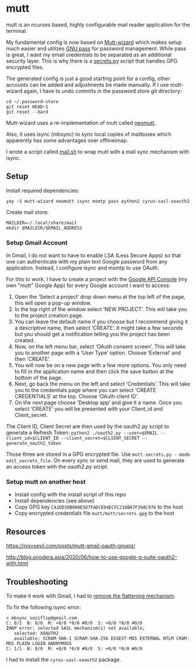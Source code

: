 mutt
====

mutt is an ncurses based, highly configurable mail reader application for the terminal.

My fundamental config is now based on [Mutt-wizard](https://github.com/LukeSmithxyz/mutt-wizard)
which makes setup much easier and utilizes [GNU pass](https://www.passwordstore.org) for password
management. While pass is great, I want my email credentials to be separated as an additional
security layer. This is why there is a [secrets.py](./secrets.py) script that handles GPG encrypted
files.

The generated config is just a good starting point for a config, other accounts can be added and
adjustments be made manually. If I use mutt-wizard again, I have to undo commits in the password
store git directory:
```
cd ~/.password-store
git reset HEAD~1
git reset --hard
```

Mutt-wizard uses a re-implementation of mutt called [neomutt](https://neomutt.org).

Also, it uses isync (mbsync) to sync local copies of mailboxes which apparently has some advantages
over offlineimap.

I wrote a script called [mail.sh](./mail.sh) to wrap mutt with a mail sync mechanism with isync.


## Setup

Install required dependencies:
```
yay -S mutt-wizard neomutt isync msmtp pass python2 cyrus-sasl-xoauth2
```
Create mail store:
```
MAILDIR=~/.local/share/mail
mkdir $MAILDIR/$EMAIL_ADDRESS
```

### Setup Gmail Account

In Gmail, I do not want to have to enable LSA (Less Secure Apps) so that one can authenticate with
my plain text Google password from any application. Instead, I configure isync and msmtp to use
OAuth.

For this to work, I have to create a project with the [Google API Console](https://console.developers.google.com/)
(my own "mutt" Google App) for every Google account I want to access:
1. Open the ‘Select a project’ drop down menu at the top left of the page, this will open a pop-up window.
1. In the top right of the window select ‘NEW PROJECT’. This will take you to the project creation page.
1. You can leave the default name if you choose but I recommend giving it a descriptive name, then select ‘CREATE’. It might take a few seconds but you should get a notification telling you the project has been created.
1. Now, on the left menu bar, select ‘OAuth consent screen’. This will take you to another page with a ‘User Type’ option. Choose ‘External’ and then ‘CREATE’.
1. You will now be on a new page with a few more options. You only need to fill in the application name and then click the save button at the bottom of the page.
1. Next, go back the menu on the left and select ‘Credentials’. This will take you to the credentials page where you can select ‘CREATE CREDENTIALS’ at the top. Choose ‘OAuth client ID’.
1. On the next page choose ‘Desktop app’ and give it a name. Once you select ‘CREATE’ you will be presented with your Client_id and Client_secret.

The Client ID, Client Secret are then used by the oauth2.py script to generate a Refresh Token:
`python2 ./oauth2.py --user=$EMAIL --client_id=$CLIENT_ID --client_secret=$CLIENT_SECRET --generate_oauth2_token`

Those three are stored in a GPG encrypted file. Use `mutt-secrets.py --mode edit_secrets_file`.
On every sync or send mail, they are used to generate an access token with the oauth2.py script.

### Setup mutt on another host

* Install config with the install script of this repo
* Install dependencies (see above)
* Copy GPG key `CA1DD30B080E5D7FADCE04ECFC218BA7F39AC976` to the host
* Copy encrypted credentials file `mutt/mutt/secrets.gpg` to the host


## Resources

https://nixvsevil.com/posts/mutt-gmail-oauth-gnupg/

http://blog.onodera.asia/2020/06/how-to-use-google-g-suite-oauth2-with.html



## Troubleshooting

To make it work with Gmail, I had to [remove the flattening mechanism](https://github.com/LukeSmithxyz/mutt-wizard/issues/517#issuecomment-684506780).

To fix the following isync error:
```
> mbsync soziflip@gmail.com
C: 0/1  B: 0/0  M: +0/0 *0/0 #0/0  S: +0/0 *0/0 #0/0
IMAP error: selected SASL mechanism(s) not available;
   selected: XOAUTH2
   available: SCRAM-SHA-1 SCRAM-SHA-256 DIGEST-MD5 EXTERNAL NTLM CRAM-MD5 PLAIN LOGIN ANONYMOUS
C: 1/1  B: 0/0  M: +0/0 *0/0 #0/0  S: +0/0 *0/0 #0/0
```
I had to install the `cyrus-sasl-xoauth2` package.
